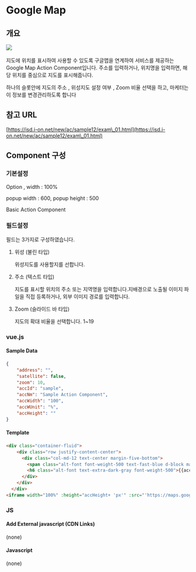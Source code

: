 # Google Map

## 개요

![](<../../.gitbook/assets/스크린샷 2021-12-02 오전 10.48.40.png>)

지도에 위치를 표시하여 사용할 수 있도록 구글맵을 연계하여 서비스를 제공하는 Google Map Action Component입니다.  주소를 입력하거나, 위치명을 입력하면, 해당 위치를 중심으로 지도를 표시해줍니다.  &#x20;

하나의 슬롯안에 지도의 주소 , 위성지도 설정 여부 , Zoom 비율 선택을 하고, 마케터는 이 정보를 변경관리하도록 합니다

## 참고  URL

[https://isd.i-on.net/new/ac/sample12/exam\_01.html](https://isd.i-on.net/new/ac/sample12/exam\_01.html) &#x20;



## Component 구성

### 기본설정&#x20;

Option , width : 100%

popup width : 600, popup height : 500&#x20;

Basic Action Component



### 필드설정&#x20;

필드는 3가지로 구성하였습니다.

1.  위성 (불린 타입)

    위성지도를 사용할지를 선합니다.&#x20;


2.  주소 (텍스트 타입)

    지도를 표시할 위치의 주소 또는 지역명을 입력합니다.지배경으로 노출될 이미지 파일을 직접 등록하거나, 외부 이미지 경로를 입력합니다.&#x20;


3.  &#x20;Zoom (슬라이드 바 타입)

    지도의 확대 비율을 선택합니다. 1\~19



### vue.js

#### Sample Data

```json
{
    "address": "",
    "satellite": false,
    "zoom": 10,
    "accId": "sample",
    "accNm": "Sample Action Component",
    "accWidth": "100",
    "accWUnit": "%",
    "accHeight": ""
}
```

#### Template

```html
<div class="container-fluid">
    <div class="row justify-content-center">
      <div class="col-md-12 text-center margin-five-bottom">
        <span class="alt-font font-weight-500 text-fast-blue d-block margin-5px-bottom text-uppercase">Basic Component</span>
        <h6 class="alt-font text-extra-dark-gray font-weight-500">{{accNm}}</h6>
      </div>
    </div>
  </div>  
<iframe width="100%" :height="accHeight+ 'px'" :src="'https://maps.google.com/maps?q=' + address + '&output=embed&ie=UTF8&iwloc=&z=' + zoom +'&' + (satellite ? 't=k' : '')"  frameborder="0" scrolling="no" marginheight="0" marginwidth="0"></iframe>
```



### JS

#### Add External javascript (CDN Links)

(none)

#### Javascript

(none)





##

&#x20;

